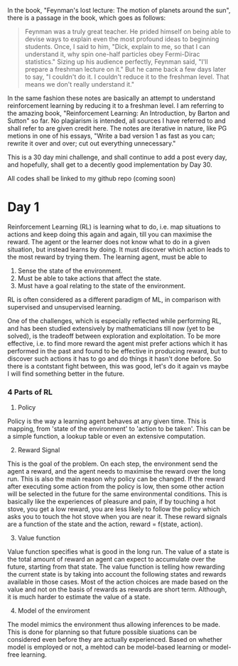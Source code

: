 In the book, "Feynman's lost lecture: The motion of planets around the sun", there is a passage in the book, which goes as follows:

> Feynman was a truly great teacher. He prided himself on being able to devise ways to explain even the most profound ideas to beginning students. Once, I said to him, "Dick, explain to me, so that I can understand it, why spin one-half particles obey Fermi-Dirac statistics." Sizing up his audience perfectly, Feynman said, "I'll prepare a freshman lecture on it." But he came back a few days later to say, "I couldn't do it. I couldn't reduce it to the freshman level. That means we don't really understand it."

In the same fashion these notes are basically an attempt to understand reinforcement learning by reducing it to a freshman level. I am referring to the amazing book, "Reinforcement Learning: An Introduction, by Barton and Sutton" so far. No plagiarism is intended, all sources I have referred to and shall refer to are given credit here. 
The notes are iterative in nature, like PG metions in one of his essays, "Write a bad version 1 as fast as you can; rewrite it over and over; cut out everything unnecessary."

This is a 30 day mini challenge, and shall continue to add a post every day, and hopefully, shall get to a decently good implementation by Day 30. 

All codes shall be linked to my github repo (coming soon)

# Day 1

Reinforcement Learning (RL) is learning what to do, i.e. map situations to actions and keep doing this again and again, till you can maximise the reward. The agent or the learner does not know what to do in a given situation, but instead learns by doing. It must discover which action leads to the most reward by trying them. 
The learning agent, must be able to 
1. Sense the state of the environment. 
2. Must be able to take actions that affect the state.
3. Must have a goal relating to the state of the environment.

RL is often considered as a different paradigm of ML, in comparison with supervised and unsupervised learning.

One of the challenges, which is especially reflected while performing RL, and has been studied extensively by mathematicians till now (yet to be solved), is the tradeoff between exploration and exploitation. To be more effective, i.e. to find more reward the agent mist prefer actions which it has performed in the past and found to be effective in producing reward, but to discover such actions it has to go and do things it hasn't done before. So there is a contstant fight between, this was good, let's do it again vs maybe I will find something better in the future. 

### 4 Parts of RL 
1. Policy

Policy is the way a learning agent behaves at any given time. This is mapping, from 'state of the environment' to 'action to be taken'. This can be a simple function, a lookup table or even an extensive computation.

2. Reward Signal 

This is the goal of the problem. On each step, the environment send the agent a reward, and the agent needs to maximise the reward over the long run. This is also the main reason why policy can be changed. If the reward after executing some action from the policy is low, then some other action will be selected in the future for the same environmental conditions. This is basically like the experiences of pleasure and pain, if by touching a hot stove, you get a low reward, you are less likely to follow the policy which asks you to touch the hot stove when you are near it. These reward signals are a function of the state and the action, reward =  f(state, action).

3. Value function

Value function specifies what is good in the long run. The value of a state is the total amount of reward an agent can expect to accumulate over the future, starting from that state. The value function is telling how rewarding the current state is by taking into account the following states and rewards available in those cases. Most of the action choices are made based on the value and not on the basis of rewards as rewards are short term. Although, it is much harder to estimate the value of a state.

4. Model of the enviroment 

The model mimics the environment thus allowing inferences to be made. This is done for planning so that future possible siuations can be considered even before they are actually experienced. Based on whether model is employed or not, a mehtod can be model-based learning or model-free learning. 

